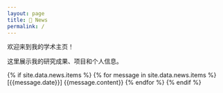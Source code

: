 ```yaml
---
layout: page
title: 🎉 News
permalink: /
---
```


欢迎来到我的学术主页！

这里展示我的研究成果、项目和个人信息。

{% if site.data.news.items %}
{% for message in site.data.news.items %}[{{message.date}}] {{message.content}}
{% endfor %}
{% endif %}

